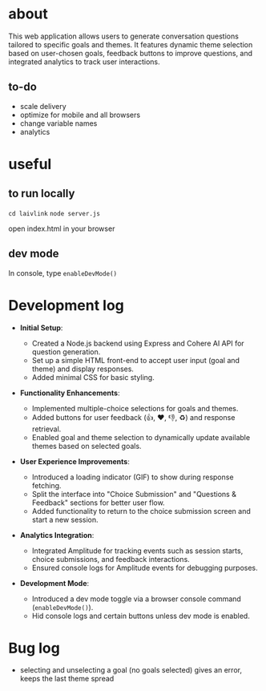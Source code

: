 # about

This web application allows users to generate conversation questions tailored to specific goals and themes. It features dynamic theme selection based on user-chosen goals, feedback buttons to improve questions, and integrated analytics to track user interactions.

## to-do

- scale delivery
- optimize for mobile and all browsers
- change variable names
- analytics

# useful

## to run locally

`cd laivlink`
`node server.js`

open index.html in your browser

## dev mode

In console, type `enableDevMode()`

# Development log

- **Initial Setup**:
  - Created a Node.js backend using Express and Cohere AI API for question generation.
  - Set up a simple HTML front-end to accept user input (goal and theme) and display responses.
  - Added minimal CSS for basic styling.

- **Functionality Enhancements**:
  - Implemented multiple-choice selections for goals and themes.
  - Added buttons for user feedback (👍, ❤️, 👎, ♻️) and response retrieval.
  - Enabled goal and theme selection to dynamically update available themes based on selected goals.

- **User Experience Improvements**:
  - Introduced a loading indicator (GIF) to show during response fetching.
  - Split the interface into "Choice Submission" and "Questions & Feedback" sections for better user flow.
  - Added functionality to return to the choice submission screen and start a new session.

- **Analytics Integration**:
  - Integrated Amplitude for tracking events such as session starts, choice submissions, and feedback interactions.
  - Ensured console logs for Amplitude events for debugging purposes.

- **Development Mode**:
  - Introduced a dev mode toggle via a browser console command (`enableDevMode()`).
  - Hid console logs and certain buttons unless dev mode is enabled.

# Bug log

- selecting and unselecting a goal (no goals selected) gives an error, keeps the last theme spread